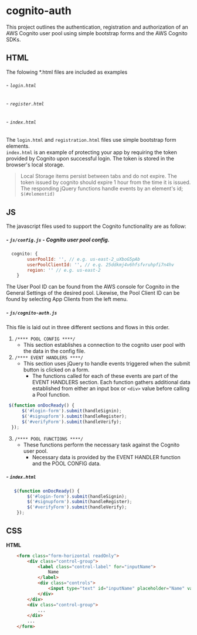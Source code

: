 cognito-auth
============

This project outlines the authentication, registration and authorization of an AWS Cognito user pool using simple bootstrap forms and the AWS Cognito SDKs. 

## HTML
The folowing \*.html files are included as examples
###### - `login.html`
###### - `register.html`
###### - `index.html` 
The `login.html` and `registration.html` files use simple bootstrap form elements.  
`index.html` is an example of protecting your app by requiring the token provided by Cognito upon successful login.  The token is stored in the browser's local storage.
>Local Storage items persist between tabs and do not expire.  The token issued by cognito should expire 1 hour from the time it is issued.
The responding jQuery functions handle events by an element's id; `$(#elementid)`
  

## JS
The javascript files used to support the Cognito functionality are as follow:
##### - `js/config.js` - Cognito user pool config. 
```javascript
  cognito: {
        userPoolId: '', // e.g. us-east-2_uXboG5pAb
        userPoolClientId: '', // e.g. 25ddkmj4v6hfsfvruhpfi7n4hv
        region: '' // e.g. us-east-2
    }
```
The User Pool ID can be found from the AWS console for Cognito in the General Settings of the desired pool.
Likewise, the Pool Client ID can be found by selecting App Clients from the left menu.

##### - `js/cognito-auth.js`
This file is laid out in three different sections and flows in this order.
1. `/**** POOL CONFIG ****/` 
   - This section establishes a connection to the cognito user pool with the data in the config file. 
2. `/**** EVENT HANDLERS ****/`
   - This section uses jQuery to handle events triggered when the submit button is clicked on a form.
     - The functions called for each of these events are part of the EVENT HANDLERS section. Each function gathers additional data established from either an input box or `<div>` value before calling a Pool function.
  
  ```javascript
   $(function onDocReady() {
        $('#login-form').submit(handleSignin);
        $('#signupform').submit(handleRegister);
        $('#verifyForm').submit(handleVerify);
	});
```
3. `/**** POOL FUNCTIONS ****/`
   - These functions perform the necessary task against the Cognito user pool.
     - Necessary data is provided by the EVENT HANDLER function and the POOL CONFIG data.

##### - `index.html`



```javascript
   $(function onDocReady() {
        $('#login-form').submit(handleSignin);
        $('#signupform').submit(handleRegister);
        $('#verifyForm').submit(handleVerify);
	});
```


## CSS


**HTML**
```html
    <form class="form-horizontal readOnly">
        <div class="control-group">
            <label class="control-label" for="inputName">
                Name
            </label>
            <div class="controls">
                <input type="text" id="inputName" placeholder="Name" value="Marty Mcfly">
            </div>
        </div>
        <div class="control-group">
            ...
        </div>
        ...
    </form>
```

